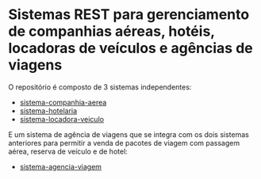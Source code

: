 # Sistemas REST para gerenciamento de companhias aéreas, hotéis, locadoras de veículos e agências de viagens

O repositório é composto de 3 sistemas independentes:

- [sistema-companhia-aerea](sistema-companhia-aerea)
- [sistema-hotelaria](sistema-hotelaria)
- [sistema-locadora-veiculo](sistema-locadora-veiculo)

E um sistema de agência de viagens que se integra com os dois sistemas anteriores para permitir a venda de pacotes de viagem com passagem aérea, reserva de veículo e de hotel:

- [sistema-agencia-viagem](sistema-agencia-viagem)